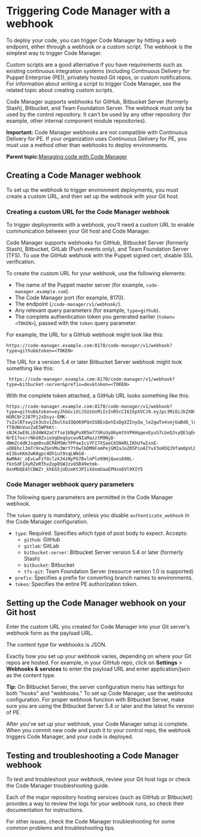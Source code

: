 # Triggering Code Manager with a webhook

To deploy your code, you can trigger Code Manager by hitting a web endpoint, either through a webhook or a custom script. The webhook is the simplest way to trigger Code Manager.

Custom scripts are a good alternative if you have requirements such as existing continuous integration systems \(including Continuous Delivery for Puppet Enterprise \(PE\)\), privately hosted Git repos, or custom notifications. For information about writing a script to trigger Code Manager, see the related topic about creating custom scripts.

Code Manager supports webhooks for GitHub, Bitbucket Server \(formerly Stash\), Bitbucket, and Team Foundation Server. The webhook must only be used by the control repository. It can't be used by any other repository \(for example, other internal component module repositories\).

**Important:** Code Manager webhooks are not compatible with Continuous Delivery for PE. If your organization uses Continuous Delivery for PE, you must use a method other than webhooks to deploy environments.

**Parent topic:**[Managing code with Code Manager](code_mgr.md)

## Creating a Code Manager webhook

To set up the webhook to trigger environment deployments, you must create a custom URL, and then set up the webhook with your Git host.

### Creating a custom URL for the Code Manager webhook

To trigger deployments with a webhook, you’ll need a custom URL to enable communication between your Git host and Code Manager.

Code Manager supports webhooks for GitHub, Bitbucket Server \(formerly Stash\), Bitbucket, GitLab \(Push events only\), and Team Foundation Server \(TFS\). To use the GitHub webhook with the Puppet signed cert, disable SSL verification.

To create the custom URL for your webhook, use the following elements:

-   The name of the Puppet master server \(for example, `code-manager.example.com`\).
-   The Code Manager port \(for example, 8170\).
-   The endpoint \(`/code-manager/v1/webhook/`\).
-   Any relevant query parameters \(for example, `type=github`\).
-   The complete authentication token you generated earlier \(`token=<TOKEN>`\), passed with the `token` query parameter.

For example, the URL for a GitHub webhook might look like this:

```
https://code-manager.example.com:8170/code-manager/v1/webhook?type=github&token=<TOKEN>
```

The URL for a version 5.4 or later Bitbucket Server webhook might look something like this:

```
 https://code-manager.example.com:8170/code-manager/v1/webhook?type=bitbucket-server&prefix=dev&token=<TOKEN>
```

With the complete token attached, a GitHub URL looks something like this:

```
https://code-manager.example.com:8170/code-manager/v1/webhook?type=github&token=eyJhbGciOiJSUzUxMiIsInR5cCI6IkpXVCJ9.eyJpc3MiOiJkZXBsb3kiLCJpYXQiOjE0NDY2NjQ1OTAsImV4cCI6MTQ3ODI4Njk5MCwic3ViIjp7ImlkIjoiZWNmOTJlYzYtMjg1Zi00NzExLWI0MDktMzFmMGYzMGIzOGUwIiwibG9naW4iOiJkZXBsb3kifX0.OdEIA-HGRC0r2J87Pj2sDsyz-EMK-7sZalBTswy2e3uSv1Z6ulXaIQQd69PQnSSBExQotExDgXZInyQa_le2gwTo4smjUaBd6_lnPYr6GJ4hjB4-fT8dNnVuvZaE5WPkKt-sNJKJwE9LiEd4W42aCYfse1KNgPuXR5m77SRsUy86ymthVPKHqqexEyuS7LGeQJvyQE1qEejSdbiLg6znlJXhglWic6ZEpHcYBrFFE4aNwuOYXM4yIL803yIMviBwXRtt9HxbtUBZ8D4ag14ELMefQTlqrKvepKXd29oJG06FwkKcWV9PWiQ0Q-NrE17oxrrNkU0ZxioUgDeqGycwvNIaMazztM9NyD-dWmZc4dKJsqm0su0CRkMSWcYPPaeIcsYFI7XSaeC65N4RLIKhUfwIxxE-uODEhcl3mTr9rwZGnVMu3WrY7t6wlbDM9FomPejGM2aJoZ05PinAIYvX3oH5QJ9fam0pVLb-mI3bvkKm2wKAgpc4Dh1ut9sqLWkG8-AwMA4r_oEvLwFzf8clzk34zNyPG7BvlnPle99HjQues690L-fknSdFiXyRZeRThvZop0SWJzvUSR49etmk-OxnMbQE4tCBWZr_khEG5jUDzeKt3PIiXdxmUaaEPHzo6Vl9XIY5
```

### Code Manager webhook query parameters

The following query parameters are permitted in the Code Manager webhook.

The `token` query is mandatory, unless you disable `authenticate_webhook` in the Code Manager configuration.

-   `type`: Required. Specifies which type of post body to expect. Accepts:
    -   `github`: GitHub
    -   `gitlab`: GitLab
    -   `bitbucket-server`: Bitbucket Server version 5.4 or later \(formerly Stash\)
    -   `bitbucket`: Bitbucket
    -   `tfs-git`: Team Foundation Server \(resource version 1.0 is supported\)
-   `prefix`: Specifies a prefix for converting branch names to environments.
-   `token`: Specifies the entire PE authorization token.

## Setting up the Code Manager webhook on your Git host

Enter the custom URL you created for Code Manager into your Git server’s webhook form as the payload URL.

The content type for webhooks is JSON.

Exactly how you set up your webhook varies, depending on where your Git repos are hosted. For example, in your GitHub repo, click on **Settings** \> **Webhooks & services** to enter the payload URL and enter application/json as the content type.

**Tip:** On Bitbucket Server, the server configuration menu has settings for both "hooks" and "webhooks." To set up Code Manager, use the webhooks configuration. For proper webhook function with Bitbucket Server, make sure you are using the Bitbucket Server 5.4 or later and the latest fix version of PE.

After you've set up your webhook, your Code Manager setup is complete. When you commit new code and push it to your control repo, the webhook triggers Code Manager, and your code is deployed.

## Testing and troubleshooting a Code Manager webhook

To test and troubleshoot your webhook, review your Git host logs or check the Code Manager troubleshooting guide.

Each of the major repository hosting services \(such as GitHub or Bitbucket\) provides a way to review the logs for your webhook runs, so check their documentation for instructions.

For other issues, check the Code Manager troubleshooting for some common problems and troubleshooting tips.

